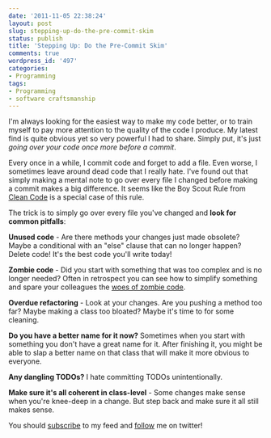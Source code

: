 ```yaml
---
date: '2011-11-05 22:38:24'
layout: post
slug: stepping-up-do-the-pre-commit-skim
status: publish
title: 'Stepping Up: Do the Pre-Commit Skim'
comments: true
wordpress_id: '497'
categories:
- Programming
tags:
- Programming
- software craftsmanship
---
```


I'm always looking for the easiest way to make my code better, or to train myself to pay more attention to the quality of the code I produce. My latest find is quite obvious yet so very powerful I had to share. Simply put, it's just _going over your code once more before a commit_.

Every once in a while, I commit code and forget to add a file. Even worse, I sometimes leave around dead code that I really hate. I've found out that simply making a mental note to go over every file I changed before making a commit makes a big difference. It seems like the Boy Scout Rule from [Clean Code](http://amzn.to/sf6KkN) is a special case of this rule.

The trick is to simply go over every file you've changed and **look for common pitfalls**:

**Unused code** - Are there methods your changes just made obsolete? Maybe a conditional with an "else" clause that can no longer happen? Delete code! It's the best code you'll write today!

**Zombie code** - Did you start with something that was too complex and is no longer needed? Often in retrospect you can see how to simplify something and spare your colleagues the [woes of zombie code](http://www.codelord.net/2011/10/28/fight-zombie-code/).

**Overdue refactoring** - Look at your changes. Are you pushing a method too far? Maybe making a class too bloated? Maybe it's time to for some cleaning.

**Do you have a better name for it now?** Sometimes when you start with something you don't have a great name for it. After finishing it, you might be able to slap a better name on that class that will make it more obvious to everyone.

**Any dangling TODOs?** I hate committing TODOs unintentionally.

**Make sure it's all coherent in class-level** - Some changes make sense when you're knee-deep in a change. But step back and make sure it all still makes sense.



You should [subscribe](http://feeds.feedburner.com/TheCodeDump) to my feed and [follow](http://twitter.com/avivby) me on twitter!

